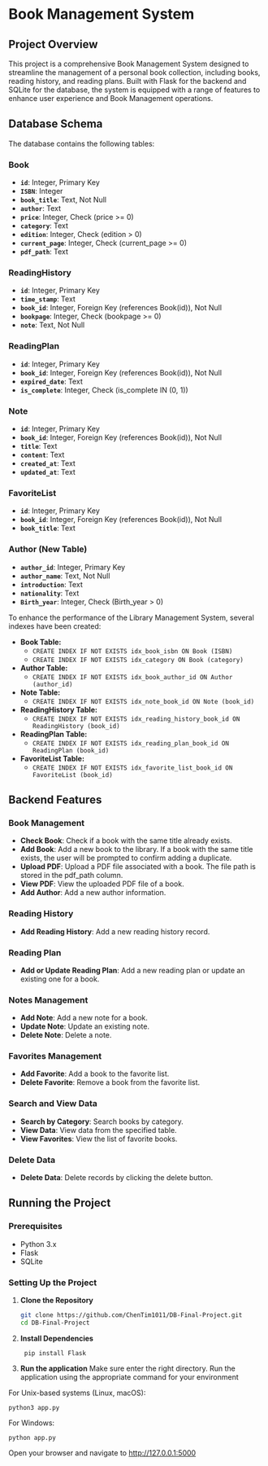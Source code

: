 # Book Management System

## Project Overview

This project is a comprehensive Book Management System designed to streamline the management of a personal book collection, including books, reading history, and reading plans. Built with Flask for the backend and SQLite for the database, the system is equipped with a range of features to enhance user experience and Book Management operations. 

## **Database Schema**

The database contains the following tables:

### Book

- **`id`**: Integer, Primary Key
- **`ISBN`**: Integer
- **`book_title`**: Text, Not Null
- **`author`**: Text
- **`price`**: Integer, Check (price >= 0)
- **`category`**: Text
- **`edition`**: Integer, Check (edition > 0)
- **`current_page`**: Integer, Check (current_page >= 0)
- **`pdf_path`**: Text

### ReadingHistory

- **`id`**: Integer, Primary Key
- **`time_stamp`**: Text
- **`book_id`**: Integer, Foreign Key (references Book(id)), Not Null
- **`bookpage`**: Integer, Check (bookpage >= 0)
- **`note`**: Text, Not Null

### ReadingPlan

- **`id`**: Integer, Primary Key
- **`book_id`**: Integer, Foreign Key (references Book(id)), Not Null
- **`expired_date`**: Text
- **`is_complete`**: Integer, Check (is_complete IN (0, 1))

### Note

- **`id`**: Integer, Primary Key
- **`book_id`**: Integer, Foreign Key (references Book(id)), Not Null
- **`title`**: Text
- **`content`**: Text
- **`created_at`**: Text
- **`updated_at`**: Text

### FavoriteList

- **`id`**: Integer, Primary Key
- **`book_id`**: Integer, Foreign Key (references Book(id)), Not Null
- **`book_title`**: Text

### Author (New Table)

- **`author_id`**: Integer, Primary Key
- **`author_name`**: Text, Not Null
- **`introduction`**: Text
- **`nationality`**: Text
- **`Birth_year`**: Integer, Check (Birth_year > 0)

To enhance the performance of the Library Management System, several indexes have been created:

- **Book Table:**
    - `CREATE INDEX IF NOT EXISTS idx_book_isbn ON Book (ISBN)`
    - `CREATE INDEX IF NOT EXISTS idx_category ON Book (category)`
- **Author Table:**
    - `CREATE INDEX IF NOT EXISTS idx_book_author_id ON Author (author_id)`
- **Note Table:**
    - `CREATE INDEX IF NOT EXISTS idx_note_book_id ON Note (book_id)`
- **ReadingHistory Table:**
    - `CREATE INDEX IF NOT EXISTS idx_reading_history_book_id ON ReadingHistory (book_id)`
- **ReadingPlan Table:**
    - `CREATE INDEX IF NOT EXISTS idx_reading_plan_book_id ON ReadingPlan (book_id)`
- **FavoriteList Table:**
    - `CREATE INDEX IF NOT EXISTS idx_favorite_list_book_id ON FavoriteList (book_id)`


## **Backend Features**

### **Book Management**

- **Check Book**: Check if a book with the same title already exists.
- **Add Book**: Add a new book to the library. If a book with the same title exists, the user will be prompted to confirm adding a duplicate.
- **Upload PDF**: Upload a PDF file associated with a book. The file path is stored in the pdf_path column. 
- **View PDF**: View the uploaded PDF file of a book. 
- **Add Author**: Add a new author information.

### **Reading History**

- **Add Reading History**: Add a new reading history record.

### **Reading Plan**

- **Add or Update Reading Plan**: Add a new reading plan or update an existing one for a book.

### **Notes Management**

- **Add Note**: Add a new note for a book.
- **Update Note**: Update an existing note.
- **Delete Note**: Delete a note.

### **Favorites Management**

- **Add Favorite**: Add a book to the favorite list.
- **Delete Favorite**: Remove a book from the favorite list.

### **Search and View Data**

- **Search by Category**: Search books by category.
- **View Data**: View data from the specified table.
- **View Favorites**: View the list of favorite books.

### **Delete Data**

- **Delete Data**: Delete records by clicking the delete button.

## Running the Project

### Prerequisites

- Python 3.x
- Flask
- SQLite

### Setting Up the Project

1. **Clone the Repository**

   ```bash
   git clone https://github.com/ChenTim1011/DB-Final-Project.git
   cd DB-Final-Project
   
2. **Install Dependencies**

        pip install Flask

3. **Run the application**
Make sure enter the right directory.
Run the application using the appropriate command for your environment

For Unix-based systems (Linux, macOS):

    python3 app.py

For Windows:

    python app.py


Open your browser and navigate to http://127.0.0.1:5000

